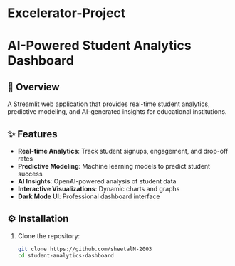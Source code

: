 # Excelerator-Project
# AI-Powered Student Analytics Dashboard

## 📌 Overview

A Streamlit web application that provides real-time student analytics, predictive modeling, and AI-generated insights for educational institutions.

## ✨ Features

- **Real-time Analytics**: Track student signups, engagement, and drop-off rates
- **Predictive Modeling**: Machine learning models to predict student success
- **AI Insights**: OpenAI-powered analysis of student data
- **Interactive Visualizations**: Dynamic charts and graphs
- **Dark Mode UI**: Professional dashboard interface

## ⚙️ Installation

1. Clone the repository:
   ```bash
   git clone https://github.com/sheetalN-2003
   cd student-analytics-dashboard
